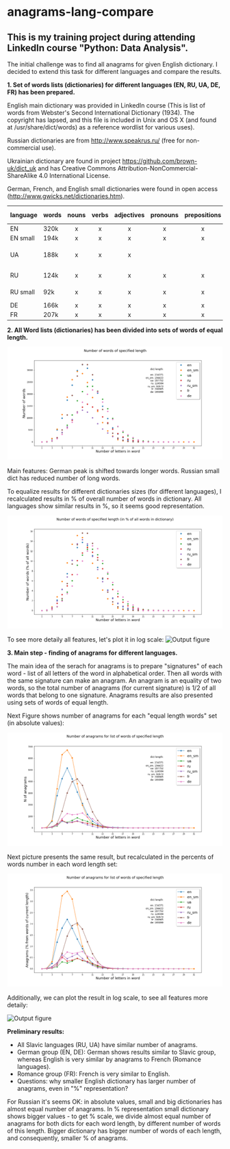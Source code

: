 # anagrams-lang-compare
## This is my training project during attending LinkedIn course "Python: Data Analysis".

The initial challenge was to find all anagrams for given English dictionary. I decided to extend this task for different languages and compare the results. 

__1. Set of words lists (dictionaries) for different languages (EN, RU, UA, DE, FR) has been prepared.__

English main dictionary was provided in LinkedIn course (This is list of words from Webster's Second International Dictionary (1934). 
The copyright has lapsed, and this file is included in Unix and OS X (and found at /usr/share/dict/words) as a reference wordlist for various uses). 

Russian dictionaries are from http://www.speakrus.ru/ (free for non-commercial use).

Ukrainian dictionary are found in project  https://github.com/brown-uk/dict_uk and has Creative Commons Attribution-NonCommercial-ShareAlike 4.0 International License. 

German, French, and English small dictionaries were found in open access (http://www.gwicks.net/dictionaries.htm). 


| language | words | nouns | verbs | adjectives | pronouns | prepositions | conjunctions | personal names | proper names | other |
|:---|---|:---:|:---:|:---:|:---:|:---:|:---:|:---:|:---:|:---:|
|EN		|320k|x|x|x|x|x|x|x|x|
|EN small|194k|x|x|x|x|x|x|x|few|
|UA		|188k|x|x|x||||||many compound words|
|RU		|124k|x|x|x|x|x|x|x|x|compound words|
|RU small|92k|x|x|x|x|x|x|||compound words|
|DE		|166k|x|x|x|x|x|x|x|x|
|FR		|207k|x|x|x|x|x|x|x|x|


__2. All Word lists (dictionaries) has been divided into sets of words of equal length.__ 

![Output figure](https://github.com/andr-nau/anagrams-lang-compare/blob/master/words_N.png "words N")

Main features: German peak is shifted towards longer words. Russian small dict has reduced number of long words.

To equalize results for different dictionaries sizes (for different languages), I recalculated results in % of overall number of words in dictionary. 
All languages show similar results in %, so it seems good representation.

![Output figure](https://github.com/andr-nau/anagrams-lang-compare/blob/master/words_percent.png "words in %")

To see more detaily all features, let's plot it in log scale:
![Output figure](https://github.com/andr-nau/anagrams-languages-compare/blob/master/words_N_log.png "words in log scale")

__3. Main step - finding of anagrams for different languages.__ 

The main idea of the serach for anagrams is to prepare "signatures" of each word - list of all letters of the word in alphabetical order. Then all words with the same signature can make an anagram. An anagram is an equality of two words, so the total number of anagrams (for current signature) is 1/2 of all words that belong to one signature. Anagrams results are also presented using sets of words of equal length. 

Next Figure shows number of anagrams for each "equal length words" set (in absolute values):

![Output figure](https://github.com/andr-nau/anagrams-lang-compare/blob/master/anagrams.png "anagrams")

Next picture presents the same result, but recalculated in the percents of words number in each word length set:

![Output figure](https://github.com/andr-nau/anagrams-lang-compare/blob/master/anagrams_percent.png "anagrams in %")

Additionally, we can plot the result in log scale, to see all features more detaily:

![Output figure](https://github.com/andr-nau/anagrams-languages-compare/blob/master/anagrams_log.png "anagrams in log scale")

__Preliminary results:__

- All Slavic languages (RU, UA) have similar number of anagrams.
- German group (EN, DE): German shows results similar to Slavic group, whereas English is very similar by anagrams to French (Romance languages).
- Romance group (FR): French is very similar to English. 
- Questions: why smaller English dictionary has larger number of anagrams, even in "%" representation? 

For Russian it's seems OK: in absolute values, small and big dictionaries has almost equal number of anagrams. In % representation small dictionary shows bigger values - 
to get % scale, we divide almost equal number of anagrams for both dicts for each word length, by different number of words of this length.
Bigger dictionary has bigger number of words of each length, and consequently, smaller % of anagrams. 
